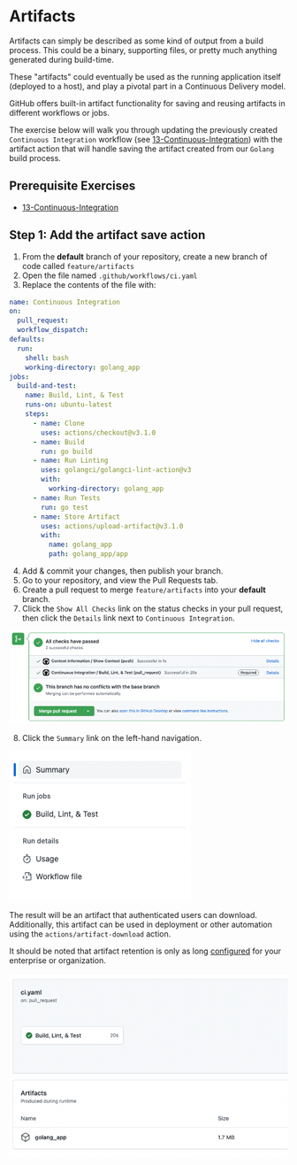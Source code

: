 # Artifacts
Artifacts can simply be described as some kind of output from a build process. This could be a binary, supporting files, or pretty much anything generated during build-time.

These "artifacts" could eventually be used as the running application itself (deployed to a host), and play a pivotal part in a Continuous Delivery model.

GitHub offers built-in artifact functionality for saving and reusing artifacts in different workflows or jobs.

The exercise below will walk you through updating the previously created `Continuous Integration` workflow (see [13-Continuous-Integration](./13-Continuous-Integration.md)) with the artifact action that will handle saving the artifact created from our `Golang` build process.

## Prerequisite Exercises
- [13-Continuous-Integration](./13-Continuous-Integration.md)

## Step 1: Add the artifact save action
1. From the **default** branch of your repository, create a new branch of code called `feature/artifacts`
2. Open the file named `.github/workflows/ci.yaml`
3. Replace the contents of the file with:

```yaml
name: Continuous Integration
on:
  pull_request:
  workflow_dispatch:
defaults:
  run:
    shell: bash
    working-directory: golang_app
jobs:
  build-and-test:
    name: Build, Lint, & Test
    runs-on: ubuntu-latest
    steps:
      - name: Clone
        uses: actions/checkout@v3.1.0
      - name: Build
        run: go build
      - name: Run Linting
        uses: golangci/golangci-lint-action@v3
        with:
          working-directory: golang_app
      - name: Run Tests
        run: go test
      - name: Store Artifact
        uses: actions/upload-artifact@v3.1.0
        with:
          name: golang_app
          path: golang_app/app
```

4. Add & commit your changes, then publish your branch.
5. Go to your repository, and view the Pull Requests tab.
6. Create a pull request to merge `feature/artifacts` into your **default** branch.
7. Click the `Show All Checks` link on the status checks in your pull request, then click the `Details` link next to `Continuous Integration`.

![status checks successful](./images/14-status-checks.png)

8. Click the `Summary` link on the left-hand navigation.

![link to summary](./images/14-summary-link.png)

The result will be an artifact that authenticated users can download. Additionally, this artifact can be used in deployment or other automation using the `actions/artifact-download` action.

It should be noted that artifact retention is only as long [configured](https://docs.github.com/en/organizations/managing-organization-settings/configuring-the-retention-period-for-github-actions-artifacts-and-logs-in-your-organization) for your enterprise or organization.

![artifacts on build dashboard](./images/14-artifacts.png)
